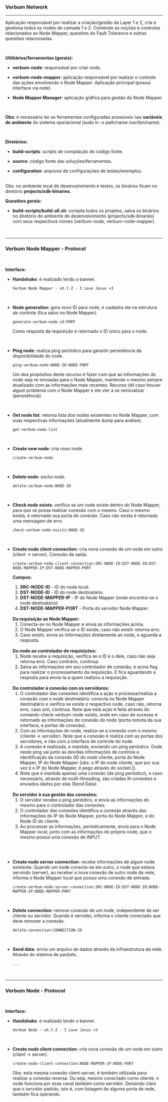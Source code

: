 ### <b>Verbum Network</b>

****

Aplicação responsável por realizar a criação/gestão da Layer 1 e 2, cria e gestiona todos os nodes de camada 1 e 2. Contendo as noções e controles relacionados ao Node Mapper, questões do Fault Tolerance e outras questões relacionadas.

<br>

<b>Utilitários/ferramentas (gerais):</b>

- <b>verbum-node</b>: responsável por criar node.

- <b>verbum-node-mapper</b>: aplicação responsável por realizar o controle das ações envolvendo o Node Mapper. Aplicação principal (possui interface via rede).

- <b>Node Mapper Manager</b>: aplicação gráfica para gestão do Node Mapper.

<br>

<b>Obs: </b> é necessário ter as ferramentas configuradas acessíveis nas <b>variáveis de ambiente</b> do sistema operacional (sudo ln -s path/name /usr/bin/name).

<br>

<b>Diretórios:</b>

- <b>build-scripts</b>: scripts de compilação do código fonte.
  
- <b>source</b>: código fonte das soluções/ferramentas.

- <b>configuration</b>: arquivos de configurações de testes/exemplos.

<br>
Obs: no ambiente local de desenvolvimento e testes, os binários ficam no diretório <b>projects/sdk-binaries</b>.

<br>

<b>Questões gerais:</b>

- <b>build-scripts/build-all.sh</b>: compila todos os projetos, salva os binários no diretório do ambiente de desenvolvimento (projects/sdk-binaries) com seus respectivos nomes (verbum-node, verbum-node-mapper).

<br>

****

### <b>Verbum Node Mapper - Protocol</b>

<br>

<b>Interface:</b>

- <b>Handshake</b>: é realizado lendo o banner.
  ```
  Verbum Node Mapper - vX.Y.Z - I Love Jesus <3
  ```

  <br>

- <b>Node generation</b>: gera novo ID para node, e cadastra ele na estrutura de controle (fica salvo no Node Mapper).
  ```
  generate-verbum-node-id:PORT
  ```
  Como resposta da requisição é retornado o ID único para o node.
  
  <br>

- <b>Ping node</b>: realiza ping periódico para garantir persistência da disponibilidade do node.
  ```
  ping-verbum-node:NODE-ID:NODE-PORT
  ```
  Um dos propósitos deste recurso é fazer com que as informações do node seja re-enviadas para o Node Mapper, mantendo o mesmo sempre atualizado com as informações mais recentes. Recurso útil caso houver algum problema com o Node Mapper e ele vier a se reinicializar (persistência).

  <br>

- <b>Get node list</b>: retorna lista dos nodes existentes no Node Mapper, com suas respectivas informações (atualmente dump para análise).
  ```
  get-verbum-node-list
  ```
  <br>

- <b>Create new node</b>: cria novo node.

  ```
  create-verbum-node
  ```

<br>

- <b>Delete node</b>: exclui node.

  ```
  delete-verbum-node:NODE-ID
  ```

<br>

- <b>Check node exists</b>: verifica se um node existe dentro do Node Mapper, para que se possa realizar conexão com o mesmo. Caso o mesmo exista, é retornado sua porta de conexão. Caso não exista é retornado uma mensagem de erro.

  ```
  check-verbum-node-exists:NODE-ID
  ```

<br>

- <b>Create node client connection</b>: cria nova conexão de um node em outro (client -> server). Conexão de saída.
  ```
  create-verbum-node-client-connection:SRC-NODE-ID:DST-NODE-ID:DST-NODE-MAPPER-IP:DST-NODE-MAPPER-PORT
  ```

  <b>Campos:</b><br>
  1. <b>SRC-NODE-ID</b> - ID do node local.
  2. <b>DST-NODE-ID</b> - ID do node destinatário.
  3. <b>DST-NODE-MAPPER-IP</b> - IP do Node Mapper (onde encontra-se o node destinatário).
  4. <b>DST-NODE-MAPPER-PORT</b> - Porta do servidor Node Mapper.

  <br>
  <b>Da requisição ao Node Mapper:</b><br>

  1. Conecta-se no Node Mapper e envia as informações acima.
  2. O Node Mapper verifica se o ID existe, caso não existir retorna erro.
  3. Caso existir, envia as informações diretamente ao node, e aguarda a resposta.
  
  <br>
  <b>Do node ao controlador de requisições:</b><br>
  
  1. Node recebe a requisição, verifica se o ID é o dele, caso não seja retorna erro. Caso contrário, continua.
  2. Salva as informações em seu controlador de conexão, e acina flag para realizar o processamento da requisição. E fica aguardando a resposta para envia-la a quem realizou a requisição.
  
  <br>
  <b>Do controlador à conexão com os servidores:</b><br>

  1. O controlador das conexões identifica a ação e processa/realiza a conexão com o node destinatário: conecta no Node Mapper destinatário e verifica se existe o respectivo node, caso não, retorna erro, caso sim, continua. Note que esta ação é feita através do comando check-verbum-node-exists, onde em caso de sucesso é retornado as informações de conexão do node (porta remota da sua interface, e portas de conexão).
  2. Com as informações do node, realiza-se a conexão com o mesmo (cliente -> servidor). Note que a conexão é realiza com as portas dos servidores, e não com a interface de controle do node.
  3. A conexão é realizada, e mantida, enviando um ping periódico. Onde neste ping vai junto as devidas informações de controle e identificação da conexão (ID do node cliente, porta do Node Mapper, IP do Node Mapper [obs: o IP do node cliente, que por sua vez é o IP do Node Mapper, é pego através do socket.]).
  4. Note que é mantida apenas uma conexão (de ping periódico), e caso necessário, através de multi-threading, são criadas N-conexões e enviados dados por elas (Send Data).
  
  <br>
  <b>Do servidor à sua gestão das conexões:</b><br>

  1. O servidor recebe o ping periódico, e envia as informações do mesmo para o controlador das conexões.
  2. O controlador das conexões identifica a conexão através das informações do IP do Node Mapper, porta do Node Mapper, e do Node ID do cliente.
  3. Ao processar as informações, periódicamente, envia para o Node Mapper local, junto com as informações do próprio node, que o mesmo possui uma conexão de INPUT.

<br>
<br>

- <b>Create node server connection</b>: recebe informações de algum node existente. Quando um node conecta-se em outro, o node que estava servindo (server), ao receber a nova conexão de outro node da rede, informa o Node Mapper local que possui uma conexão de entrada.

  ```
  create-verbum-node-server-connection:SRC-NODE-ID:DST-NODE-ID:NODE-MAPPER-IP:NODE-MAPPER-PORT
  ```

<br>

- <b>Delete connection</b>: remove conexão de um node, independente de ser cliente ou servidor. Quando é servidor, informa o cliente conectado que deve remover a conexão.

  ```
  delete-connection:CONNECTION-ID
  ```

<br>

- <b>Send data</b>: envia um arquivo de dados através da infraestrutura da rede. Através do sistema de packets.

  ```
  ...
  ```

<br>

****

### <b>Verbum Node - Protocol</b>

<br>

<b>Interface:</b>

- <b>Handshake</b>: é realizado lendo o banner.
  ```
  Verbum Node - vX.Y.Z - I Love Jesus <3
  ```

  <br>

- <b>Create node client connection</b>: cria nova conexão de um node em outro (client -> server).
  ```
  create-node-client-connection:NODE-MAPPER-IP:NODE-PORT
  ```

  Obs: esta mesma conexão client-server, é também utilizada para realizar a conexão reversa. Ou seja, mesmo conectado como cliente, o node funciona por esse canal também como servidor. Deixando claro que o servidor padrão, isto é, com listagem de alguma porta de rede, também fica operando.


